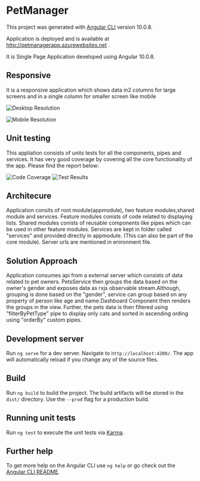 # PetManager

This project was generated with [Angular CLI](https://github.com/angular/angular-cli) version 10.0.8.

Application is deployed and is available at http://petmanagerapp.azurewebsites.net .

It is Single Page Application developed using Angular 10.0.8.

## Responsive 
It is a responsive application which shows data in2 columns for large screens and in a single column for smaller screen like mobile 

![Desktop Resolution](https://petmanager.s3-ap-southeast-2.amazonaws.com/pet-manager_tablet_resolution.PNG)

![Mobile Resolution](https://petmanager.s3-ap-southeast-2.amazonaws.com/pet-manager_mobile_resolution.PNG)

## Unit testing 

This appliation consists of units tests for all the  components, pipes and services. It has very good coverage by covering all the core functionality of the app. 
Please find the report below:

![Code Coverage](https://petmanager.s3-ap-southeast-2.amazonaws.com/code-coverage.PNG)
![Test Results](https://petmanager.s3-ap-southeast-2.amazonaws.com/test_results.PNG)

## Architecure 
Application consits of root module(appmodule), two feature modules,shared module and services.
Feature modules conists of code related to displaying lists.
Shared modules conists of reusable components like pipes which can be used in other feature modules.
Services are kept in folder called "services" and provided directly in appmodule. (This can also be part of the core module).
Server urls are mentioned in enironment file.

## Solution Approach
Application consumes api from a external server which consists of data related to pet owners. PetsService then groups the data based on the owner's gender and exposes data as rxjs observable stream.Although, grouping is done based on the "gender", service can group based on any property of person like age and name.Dashboard Component then renders the groups in the view. Further, the pets data  is then filtered using "filterByPetType" pipe to display only cats and sorted in ascending ording using "orderBy" custom pipes. 

## Development server

Run `ng serve` for a dev server. Navigate to `http://localhost:4200/`. The app will automatically reload if you change any of the source files.

## Build

Run `ng build` to build the project. The build artifacts will be stored in the `dist/` directory. Use the `--prod` flag for a production build.

## Running unit tests

Run `ng test` to execute the unit tests via [Karma](https://karma-runner.github.io).

## Further help

To get more help on the Angular CLI use `ng help` or go check out the [Angular CLI README](https://github.com/angular/angular-cli/blob/master/README.md).
